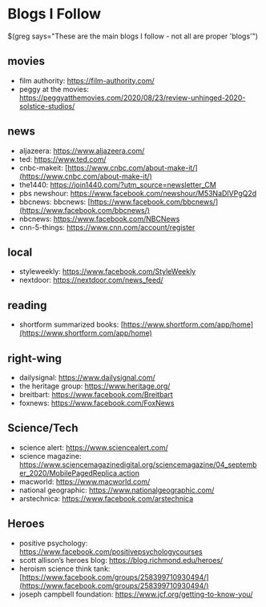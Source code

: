 # Blogs I Follow
$(greg says="These are the main blogs I follow - not all are proper 'blogs'")

## movies
* film authority: https://film-authority.com/
* peggy at the movies: https://peggyatthemovies.com/2020/08/23/review-unhinged-2020-solstice-studios/

## news
* aljazeera: https://www.aljazeera.com/
* ted: https://www.ted.com/
* cnbc-makeit: [https://www.cnbc.com/about-make-it/](https://www.cnbc.com/about-make-it/)
* the1440: https://join1440.com/?utm_source=newsletter_CM
* pbs newshour: https://www.facebook.com/newshour/M53NaDIVPgQ2d
* bbcnews: bbcnews: [https://www.facebook.com/bbcnews/](https://www.facebook.com/bbcnews/)
* nbcnews: https://www.facebook.com/NBCNews
* cnn-5-things: https://www.cnn.com/account/register

## local
* styleweekly: https://www.facebook.com/StyleWeekly
* nextdoor: https://nextdoor.com/news_feed/


## reading
* shortform summarized books: [https://www.shortform.com/app/home](https://www.shortform.com/app/home)

## right-wing
* dailysignal: https://www.dailysignal.com/
* the heritage group: https://www.heritage.org/
* breitbart: https://www.facebook.com/Breitbart
* foxnews: https://www.facebook.com/FoxNews
  
## Science/Tech
* science alert: https://www.sciencealert.com/
* science magazine: https://www.sciencemagazinedigital.org/sciencemagazine/04_september_2020/MobilePagedReplica.action
* macworld: https://www.macworld.com/
* national geographic: https://www.nationalgeographic.com/
* arstechnica: https://www.facebook.com/arstechnica

## Heroes
* positive psychology: https://www.facebook.com/positivepsychologycourses
* scott allison’s heroes blog: https://blog.richmond.edu/heroes/
* heroism science think tank:  [https://www.facebook.com/groups/258399710930494/](https://www.facebook.com/groups/258399710930494/)
* joseph campbell foundation: https://www.jcf.org/getting-to-know-you/
<!--stackedit_data:
eyJoaXN0b3J5IjpbMTcyMDE1MzA2MywtODcyMzIxOTM4XX0=
-->